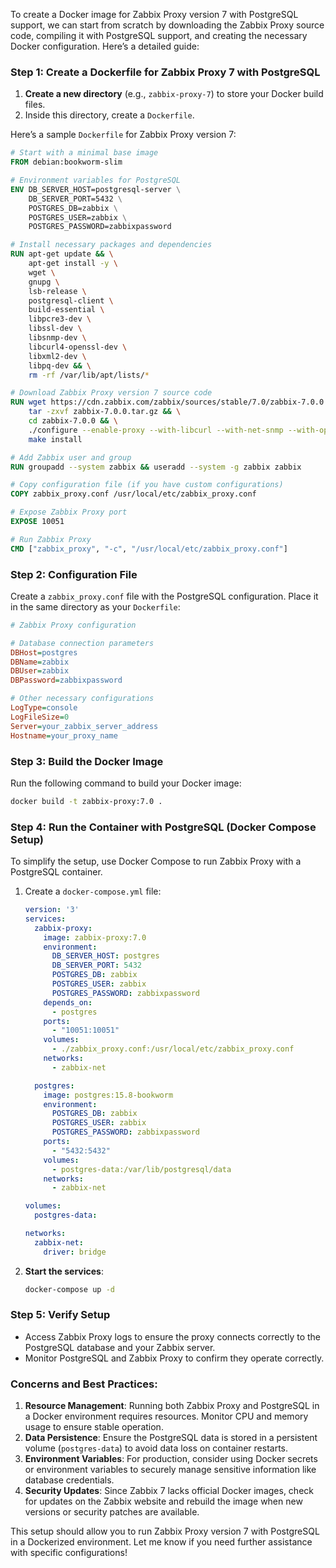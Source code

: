 To create a Docker image for Zabbix Proxy version 7 with PostgreSQL support, we can start from scratch by downloading the Zabbix Proxy source code, compiling it with PostgreSQL support, and creating the necessary Docker configuration. Here’s a detailed guide:

### Step 1: Create a Dockerfile for Zabbix Proxy 7 with PostgreSQL

1. **Create a new directory** (e.g., `zabbix-proxy-7`) to store your Docker build files.
2. Inside this directory, create a `Dockerfile`.

Here’s a sample `Dockerfile` for Zabbix Proxy version 7:

```Dockerfile
# Start with a minimal base image
FROM debian:bookworm-slim

# Environment variables for PostgreSQL
ENV DB_SERVER_HOST=postgresql-server \
    DB_SERVER_PORT=5432 \
    POSTGRES_DB=zabbix \
    POSTGRES_USER=zabbix \
    POSTGRES_PASSWORD=zabbixpassword

# Install necessary packages and dependencies
RUN apt-get update && \
    apt-get install -y \
    wget \
    gnupg \
    lsb-release \
    postgresql-client \
    build-essential \
    libpcre3-dev \
    libssl-dev \
    libsnmp-dev \
    libcurl4-openssl-dev \
    libxml2-dev \
    libpq-dev && \
    rm -rf /var/lib/apt/lists/*

# Download Zabbix Proxy version 7 source code
RUN wget https://cdn.zabbix.com/zabbix/sources/stable/7.0/zabbix-7.0.0.tar.gz && \
    tar -zxvf zabbix-7.0.0.tar.gz && \
    cd zabbix-7.0.0 && \
    ./configure --enable-proxy --with-libcurl --with-net-snmp --with-openssl --with-postgresql && \
    make install

# Add Zabbix user and group
RUN groupadd --system zabbix && useradd --system -g zabbix zabbix

# Copy configuration file (if you have custom configurations)
COPY zabbix_proxy.conf /usr/local/etc/zabbix_proxy.conf

# Expose Zabbix Proxy port
EXPOSE 10051

# Run Zabbix Proxy
CMD ["zabbix_proxy", "-c", "/usr/local/etc/zabbix_proxy.conf"]
```

### Step 2: Configuration File

Create a `zabbix_proxy.conf` file with the PostgreSQL configuration. Place it in the same directory as your `Dockerfile`:

```ini
# Zabbix Proxy configuration

# Database connection parameters
DBHost=postgres
DBName=zabbix
DBUser=zabbix
DBPassword=zabbixpassword

# Other necessary configurations
LogType=console
LogFileSize=0
Server=your_zabbix_server_address
Hostname=your_proxy_name
```

### Step 3: Build the Docker Image

Run the following command to build your Docker image:

```bash
docker build -t zabbix-proxy:7.0 .
```

### Step 4: Run the Container with PostgreSQL (Docker Compose Setup)

To simplify the setup, use Docker Compose to run Zabbix Proxy with a PostgreSQL container.

1. Create a `docker-compose.yml` file:

   ```yaml
   version: '3'
   services:
     zabbix-proxy:
       image: zabbix-proxy:7.0
       environment:
         DB_SERVER_HOST: postgres
         DB_SERVER_PORT: 5432
         POSTGRES_DB: zabbix
         POSTGRES_USER: zabbix
         POSTGRES_PASSWORD: zabbixpassword
       depends_on:
         - postgres
       ports:
         - "10051:10051"
       volumes:
         - ./zabbix_proxy.conf:/usr/local/etc/zabbix_proxy.conf
       networks:
         - zabbix-net

     postgres:
       image: postgres:15.8-bookworm
       environment:
         POSTGRES_DB: zabbix
         POSTGRES_USER: zabbix
         POSTGRES_PASSWORD: zabbixpassword
       ports:
         - "5432:5432"
       volumes:
         - postgres-data:/var/lib/postgresql/data
       networks:
         - zabbix-net

   volumes:
     postgres-data:

   networks:
     zabbix-net:
       driver: bridge
   ```

2. **Start the services**:

   ```bash
   docker-compose up -d
   ```

### Step 5: Verify Setup

- Access Zabbix Proxy logs to ensure the proxy connects correctly to the PostgreSQL database and your Zabbix server.
- Monitor PostgreSQL and Zabbix Proxy to confirm they operate correctly.

### Concerns and Best Practices:

1. **Resource Management**: Running both Zabbix Proxy and PostgreSQL in a Docker environment requires resources. Monitor CPU and memory usage to ensure stable operation.
2. **Data Persistence**: Ensure the PostgreSQL data is stored in a persistent volume (`postgres-data`) to avoid data loss on container restarts.
3. **Environment Variables**: For production, consider using Docker secrets or environment variables to securely manage sensitive information like database credentials.
4. **Security Updates**: Since Zabbix 7 lacks official Docker images, check for updates on the Zabbix website and rebuild the image when new versions or security patches are available.

This setup should allow you to run Zabbix Proxy version 7 with PostgreSQL in a Dockerized environment. Let me know if you need further assistance with specific configurations!